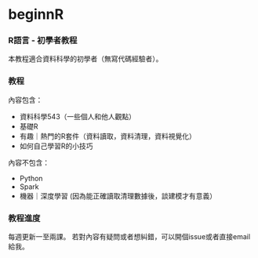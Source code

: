 # beginnR
### R語言 - 初學者教程
本教程適合資料科學的初學者（無寫代碼經驗者）。

### 教程
內容包含：
- 資料科學543（一些個人和他人觀點）
- 基礎R
- 有趣｜熱門的R套件（資料讀取，資料清理，資料視覺化）
- 如何自己學習R的小技巧

內容不包含：
- Python
- Spark
- 機器｜深度學習 (因為能正確讀取清理數據後，談建模才有意義）

### 教程進度
每週更新一至兩課。
若對內容有疑問或者想糾錯，可以開個issue或者直接email給我。




